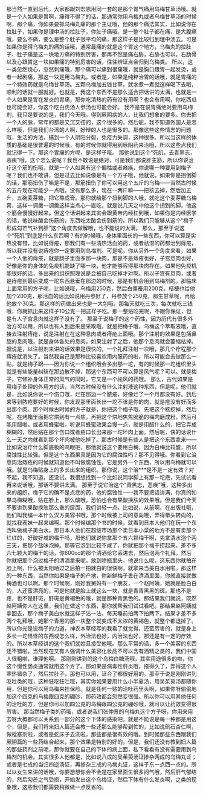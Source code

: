 那当然一直到后代，大家都跟刘宏恩用同一套的是那个胃气痛用乌梅甘草汤哦。就是一个人如果是胃啊，痛得不得了的话，那通常你用乌梅丸或者乌梅甘草汤的时候啊，那个痛，你如果要抓乌梅丸痛的那个主证哦，他的那个痛法其实，比如说你在拉肚子，如果你是理中汤的拉肚子，你肚子痛哦，是一整个肚子都在痛，是大腹痛哦，要么不痛，要么是整个肚子很平均的痛，那这样子是比较归到理中汤去。可是如果你是得乌梅丸的痛的话哦，通常最痛的就是这个胃这个地方，乌梅丸的拉肚子、肚子痛是这一块地方痛的特别厉害，那再不然是痛右胁，右胁也可以。右肋骨以及心跟胃这一块如果痛的特别厉害的话，往往辨证点会归到乌梅类。
所以，这一类忽然烧心，忽然刺痛哦，那个痛可以痛到很痛哦，就是胸口跟胃一起发烫，或者一起剧痛，那这一块是用乌梅丸。或者是，如果是纯粹治胃的话哦，就是胃痛的一个特效药就是乌梅甘草汤。五颗乌梅加五钱甘草，就水煮一煮就这样喝下去哦，顺利的话就一服就好。也就是，我这个东西不是那么适合把话讲的太满，也就是一个人如果是胃在发炎的胃痛，那你吃清热的药有没有用啊？也会有用啊，你吃西瓜也可能会好，你这个吃白虎汤人参汤也可能会好。
我不是在说胃痛绝对要用乌梅剂，我只是要说的是，我们今天哦，得到厥阴病的人，比我们想象的要多。你去把一个人的脉，常年的都是又沉又弦的，这个很多的。然后呢，我不知道外国人是怎么样哦，但是我们台湾的人啊，好辩的人也是很多的。那像这些这些情志的问题哦，生活的方法，搞到一个人阴阳分裂，免疫力失调，这种很多。所以当这样的体质的基础是很普遍的时候哦，有的时候你就得用到厥阴药来治哦，所以这些点我们就记得一下。那这个胃痛的方呢，是这样子哦。
那他说到这个“死肌，去青黑志，恶疾”哦，这个怎么说呢？我也不敢说是绝对，可是我们都说肝主筋，所以你说治疗这个筋的伤哦，就是一个人如果有这个偏枯或者瘫痪，你说哪一种要用到梅子呢？我们也不敢讲，但是过去比如说像是有一个方子哦，他就说，如果你是拐倒脚的话，那筋扭伤了嘛是不是，那筋扭伤了你可以用这个五斤的乌梅——当然古时候的五斤现在可能少一点哦，没有那么多，现在一两斤嘛——把核去掉，然后加五升，五碗麦芽糖，把它熬成膏。那你就给那个扭到脚的人哦，就吃这个麦芽糖乌梅膏，这样一调羹一调羹这样当点心一直吃，就是说几天之中他这个拐到的脚，他这个筋会慢慢好起来。但这个话讲起来其实会跟黄帝内经杠到哦，如果你是内经医学的话，他说味酸会伤筋的，东西吃太酸会伤到筋的。所以我们只能够从这个“梅子形成勾芒气补到肝”这个角度去做解哦，也不能说的太满。
那么，那至于说这个“死肌”到底是什么东西啊？有的时候哦，身体里面长的一些东西，你可以算是实热没有错，比如说痔疮，那我们有一些清热活血的药，或者祛湿的药都治到痔疮，所以我并没有说痔疮你一定要用到乌梅剂。可是呢，你从另外一个角度来看，如果一个人他的痔疮，就是肠子里面多那一块肉，那是不是痔疮也好，子宫息肉也好，好像是你的身体的免疫机能缺了哪一块，他才能够容得那块肉存在。如果他免疫机能很好的话，多出来的组织照理说是会被自己吃掉才对啊。所以子宫有息肉，或者是痔疮到最后变成一坨东西悬垂在那边的时候，那是有机会用到乌梅剂的。那临床上面常用的方子呢，比如说哦，乌梅用250克，然后白僵蚕用200克，桔梗也给他加个200克，那活血的话比如说用丹参好了，丹参放个250克，那生甘草呢，再给他放个30克。那这样的药做出来也是一大包哦，那每天就吃三次，每次就吃三钱哦，你就抓出来这样子10公克一把这样子吃。那一整贴吃完呢，不跟你保证，但是有人子宫息肉就这样子没有了。
那至于说梅子的这个药性，因为历代有很多外治方可以用，所以也有人到后来是采取哦，就是把梅子哦，乌梅这个萃取液哦，直接去注射痔疮，说是注射在在这种息肉或者痔疮上面哦。那个注射的效果是包括鼻腔的息肉哦，就是身体各处的息肉，如果注射了之后，他那个息肉就会萎缩枯掉。据说是，以注射剂来讲的话效果是很快的，一个礼拜注射一次哦，那几个疗程那个痔疮就消失了。当然我自己是那种比较喜欢用内服药的啦，所以可能会去做那么一贴，就是梅子跟——因为你说一个组织哦会多出那一坨，有的时候那一坨组织里头就是有些能量纠结在那边散不掉，那这个东西可不可以算是风气呢？可以。就是梅子，它修补身体正常的风气的同时，它又是一个祛风的药哦。
那么，古代如果是用梅子处理的外用方的话，当然古时候没有什么注射液这种东西，但是呢，他们就是，比如说你说一个伤口哦，烂在那边一个脓疮，好像烂了一个月都没有好。到后来等到脓疮要好的时候，你发现那里面长出一坨不该是你的肉，就是疮没有好而多出那个肉。那个时候古时候的方子就是，你把这个梅子哦，先把这个核挖掉，然后呢，在烤箱里面把它烘到有一点焦，再把这个烘地焦焦脆脆的梅肉磨成粉，然后可能用醋啦，或者用蜂蜜啦，听说用蜂蜜效果会慢一点，就是用醋什么的，把它弄成糊糊的，然后贴在那个伤口或者疮口长出来那一坨坏肉上面。然后呢，快的话说什么一天之内就看到那个坏肉被他吃掉了。那古时候是有些人是把这个东西拿来——比如说治疗什么脚底板的鸡眼吧，那他就说这个要用白梅，因为白梅比较酸，所以腐蚀性比较强。但是这个东西果真是因为它的腐蚀性吗？那不见得哦。你看到它治息肉治痔疮的时候就知道他不叫做腐蚀性，它是另外一个东西，所以用乌梅就可以哦。就是乌梅贴身上的多长出来的组织。那你说，这个治***是不是一定有效？对不起，我不知道，还没试。我很想找到一个比如说同学脚上有那一坨疤，先试试看再来说话哦，那话不要讲太满。
那至于说它治这个“青黑志，恶疾”哦，这种多出来的组织，梅子它的确不是点痣的药，他的腐蚀性——我不要把话讲满，你真的如果乌梅糊哦，贴在脸上，那么酸哦，恐怕也会有果酸换肤的效果哦。但是我们今天不要讲到果酸换肤那么重的层面，我们讲轻一点。比如说，从前啊，在出版社哦，他们叫我编一本什么汉方美容书哦，那个时候被上司的意向哦，弄得晕头转向的，就找我表妹一起来编啊。那个时候编那个书的时候，就看到日本人他们在玩一个东西叫做梅子美白水。那日本人他们在超级市场那个卖日本小菜的地方不是有卖那个红红的，好酸好咸的梅干吗，那他们就说你拿那个五六颗梅干啊，先拿清水泡个两三天，把那个盐味泡掉。那等它泡到比较不咸了，你就把那个梅干捞起来，差不多六七颗大的梅干的话，你600cc的那个清酒给它丢进去，然后泡两个礼拜。然后你就把那个泡过梅子的清酒拿来呢，放到喷瓶里头，他说什么呢，这东西你就拍在脸上啊，什么被太阳晒过之后拍一拍就白的很快啊，就拿来当美白水用啦。那这样的一种东西，当然你如果是梅子的产地，你新鲜梅子丢在清酒里面，你就直接就做梅酒也可以啊。那个时候啊，刚好我舅妈有一个朋友，一个赵阿姨，她就是脸白白的，人还蛮漂亮的，可是他就是脸上就这么一块，就是青青黑黑的斑。那也不是痣，也不是肝斑，肝斑是黄褐色的哦，就是那种青黑色的。那结果我们就说，既然赵阿姨你人在这里，我们在做这个东西，那你就帮我们试试看吧。那结果赵阿姨就拿回去，那个梅子美白水就这样子沾一沾，每天睡前拍两下拍两下。结果才差不多两个礼拜哦，她那个青黑的那一块整个就变成不太浓的黄褐色，就整个都退掉了。
所以你光是说梅子的力道，神农本草经写的我看了就觉得，还蛮厉害的，就是身上多长一坨怪怪的东西或怎么样，外治法也好，内治法也好，那还是有一定的疗效的。所以本草经讲的这个我们就姑且接受他哦。那么平常的话，多一个美容的东西还不错啦。当然现在又有人强调什么美容化妆品不可以含有酒精之类的，我们中国人很粗啦，谁理他啊。
那刚刚讲到的这个乌梅白糖汤哦，其实用途很多的啦，你这个慢性肠炎通常就用这个方了。那如果是病毒性肝炎哦，拖得久了，弄得这个人寒热错杂了，然后拉肚子，那也可以用，证合了都很好用的。那至于说是刚刚讲到呕吐类的哦，这种狂呕狂吐哦，其实你如果要用什么小半夏汤，用吴茱萸汤都随你用，但是你可以用乌梅来挂保险。就是任何一贴的治吐药里头啊，如果你呀偷偷地加这个四克的乌梅跟四克的硼砂，那药效都会忽然变很强。所以你可以用其他任何的治吐的方，但是你可以加四公克的乌梅跟四公克的硼砂哦，就可以让药效变得很厉害。
那当然梅子类的药哦，或者说我们张仲景的乌梅丸这个方子呀，你用来用去呀大概都可以关系到一部分的这个下体的感染吧，就是不能说是每一种都是用这个，但是，我们将来妇人篇还会教一些还那么能够帮到忙的，比如说矾石杏仁啊，做栓塞剂啦，或者是蛇床子去洗啦，那些都是很有效的哦。到时候那些东西跟我们厥阴篇的一些药结合起来，那个效果是特别的好的。但是，我们还没有教到妇人篇的那些药剂之前呢，那你就要在自己的下体的病上面，私下看看有没有需要用到乌梅剂的机会。其实很多人他都是，比如说八成的吴茱萸汤证掺杂两成的乌梅丸证；或者是七成的当归四逆汤证，再掺杂三成的乌梅丸证，这样子东一点西一点的。所以以女生来讲的话哦，你要想想你会不会是在家里面生很多闷气哦，然后肝气郁结的，然后勾芒之气受损，开始发出这个乌梅证，然后下体有什么发炎啊，之类的现象哦，这些我们都需要稍微做一点反省的。
